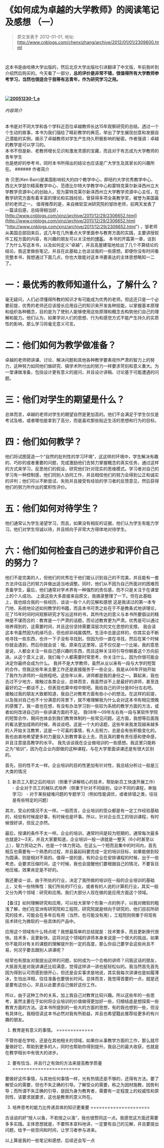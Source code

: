 # 《如何成为卓越的大学教师》的阅读笔记及感想 （一） 
> 原文发表于 2012-01-01, 地址: http://www.cnblogs.com/chenxizhang/archive/2012/01/01/2309600.html 


 

 这本书是由哈佛大学出版的，然后北京大学出版社引进翻译了中文版，年前我听到介绍然后购买的。今天看了一部分，**总的评价是非常不错，很值得所有大学教师参考学习，当然也很适合于我等有志青年，作为研究学习之用。**

  

 **[![20051230-1_e](http://images.cnblogs.com/cnblogs_com/chenxizhang/201201/201201012035363947.jpg "20051230-1_e")](http://images.cnblogs.com/cnblogs_com/chenxizhang/201201/201201012035362551.jpg)**  


  ###### 内容简介

 本书是对不同大学和各个学科近百位卓越教师长达15年观察研究的总结。透过一个个生动的故事，本书为我们描绘了精彩教学的典范，举出了学生展现创意和发掘自己潜能的实例，揭示了卓越教师对学生产生持久积极影响的秘密。作者强调：卓越的教学是可以学习的。  
本书不但是新、老教师增长见识和激发灵感的宝藏，而且对于有志成为大学教师的青年学生  
也是绝好的参考书，同时本书所得出的结论也应该是广大学生及其家长的兴趣所在。  ###### 作者简介

 肯·贝恩(Ken Bain)是美国影响较大的四个教学中心，即纽约大学优秀教学中心、西北大学瑟尔精英教学中心、范德比尔特大学教学中心和蒙特克莱尔新泽西州立大学教学资源中心的创始人，现为蒙特克莱尔新泽西州立大学教学资源中心主任，在教学研究方面有着丰富的理论和实践经验，曾获得多项全美教学奖，被誉为美国最好的老师之一。  值得推荐的是，来自微软亚洲研究院的邹欣老师，前两天发表了一篇读后感，总结得相当好， [http://www.cnblogs.com/xinz/archive/2011/12/29/2306652.html](http://www.cnblogs.com/xinz/archive/2011/12/29/2306652.html "http://www.cnblogs.com/xinz/archive/2011/12/29/2306652.html") ，邹老师从美国总部回来后，这几年在几所重点大学里面参与教育方面的实践，主要讲授软件工程方面的内容，有兴趣的朋友可以关注他的[博客](http://www.cnblogs.com/xinz/)。  本书的开篇第一章，谈到了为什么写这本书，以及如何定义“卓越”，并且高屋建瓴地给出了几个不算结论的结论。我这里做些笔记，并且在此基础上也谈谈我的一些感想。即便你没有时间看完整本书，我想通过下面几点，你也大致能对这本书要表达的主体思想略知一二了。

 一：最优秀的教师知道什么，了解什么？
==================

 毫无疑问，人们必须懂得所教的知识才有可能成为优秀的老师。但这还只是一个必要前提，优秀的老师还应该擅长应用自己的知识来开发各种技能，以掌握基本原理和组织各种概念，目的是为了使别人能够使用这些原理和概念去构筑他们自己的理解和能力。他们认为，如果学对人们的思想、行为和感觉方式不能产生持久的实质性的影响，那么学习将毫无意义可言。

 二：他们如何为教学做准备？
=============

 卓越的老师把讲课、讨论、解决问题和其他各种教学要素视作严肃的智力上的努力，这种努力如同他们做研究、搞学术所付出的努力一样要求苛刻和意义重大。为一堂课做准备，包括设计更有意义的提问，并且设计讲稿、讨论基于可能遭遇的问题。

 三：他们对学生的期望是什么？
==============

 总体而言，卓越的老师对学生的期望自然是更加高的。他们不会满足于学生仅仅是考试及格，或者哪怕是拿到了高分，而是喜欢那些贴近生活的思想和行为的目标。

 四：他们如何教学？
=========

 他们将试图营造一个“自然的批判性的学习环境”，这这样的环境中，学生解决有趣的、巧妙的或者重要的问题，完成激励他们去努力掌握概念的真实任务，通过这样的方式来学习，反思他们的假设，研究他们针对现实的思维模式。学习者对自己的学习有一种控制感，他们同别人协同工作，并且相信他们的努力会得到公正和诚实的评判；他们可以不断尝试、失败并且接受有经验的学习者的反馈意见，然后获得他们的努力所作出的累积性评价。

 五：他们如何对待学生？
===========

 他们通常认为学生渴望学习，而且，如果没有相反的证据，他们认为学生有能力学习。他们对学生坦诚以待，并且倾向于非常大方得体地对待学生。

 六：他们如何检查自己的进步和评价自己的努力？
======================

 他们不是完美的人，但他们的优秀在于他们能认识到自己的不完美，并且能有一套方法评估自己的努力并做出适当地调整。同时，他们从不因为自己所面对的困难而责备学生，最后，他们通常对学术界有一种强烈的责任感，而不只是关注于在课堂上的个人成功。  上面这些大多直接来自原文，我摘录整理了一下。但在此基础上，我也结合我的一些经历，谈谈一些个人的见解和感想  这是我读过的第一本专门地、系统地论述如何教学的书籍，而且本书可贵之处在于不是教条式地讲理论，花了15年时间时间观察研究才写出这样的书，其所传达的意义与本书所要倡议的精神是不谋而合的：教育是一个严肃的话题，而论述教育更为严肃。优秀是可以通过培养得到的，这需要时间，并且这份坚持需要深层次的文化思想的支撑。  我会读这本书虽然因为机缘巧合，但也却非纯属偶然。生活中总是这样的，你其实会不断地寻找一些东西，也许一下子没有寻找到，但因为你一直在寻找，然后在某个时候你就会遇到，然后你就会说：哦，原来在这里呀。这不仅仅是一个比喻，我的意思是说，人都会关注一些自己感兴趣的东西，而且这种关注将引导你朝着这个方向前进。从这个意义上说，我们每个人都需要时常思考，你关注什么，因为你很可能会决定你最终会成为什么。  我并不是大学教师，虽然从业以来有一段与大学的短暂的合作，但我这些年来主要工作还是直接服务于一些企业，我是从06年开始开始了我作为讲师的一段旅程吧。这些年以来，讲师都是我的身份之一。算起来，我也去过不少地方，接触过各类企业，总体而言，我虽然谈不上是最好的讲师，甚至连最好的之一都谈不上，但表现也算中规中矩吧。我给自己的评分是80分左右吧。  接触过我的朋友大致都知道，我自己对教育方面有些小小的想法。在这样的前提，以及我对自己也不十分满意的背景下，就不难理解我为什么会对这本书有相见恨晚的感慨了。我一直也在想，有没有办法学习到一些较为系统的教学方面的方法，或者如何改进自己的一些讲课方面的不足。  我08年～09年左右有一段与某软件学院的短暂合作，期间也体会到我们教育体制的一些常见问题。这方面，我想等后面我的看法更加成熟的时候，再谈谈吧。这是一个大的话题，这些年来我发现越来越多的人开始关注教育，这是一个可喜的事情，有人去努力，总是会有些积极变化的。我也由衷地希望更多的力量投入到教育事业上去，而且真的要有责任感和使命感，并且注意提高教学的水平。  我先谈谈我在企业做培训的一些感想。我这里只能称之为“培训”，因为在企业内部做的这种课程，与在大学里面讲课还是有很大区别的。

 首先，目的性不太一样。企业培训的目的性更加有针对性，我总结分析过一般是三大类的情况

 1. 新员工入职之后的培训（侧重于讲解核心的技术，帮助新员工快速开展工作） - 企业对于员工的梯队式培养（侧重于针对不同级别，设计不同的课程，单独学习） - 对于某些疑难问题的专题学习（例如性能调优，或者排错之类，往往是有些特定的问题）

 其次，受众的情况不太一样。一般而言，企业培训的受众都是有一定工作经验基础的，经验有时候是好事，有时候也是坏事。所以，针对企业员工的培训课程，有时候很好讲，但反之亦然。

 最后，授课的条件不太一样。企业的培训，通常时间是较为短期的，通常每次最多也就是2～3天，并且大家要知道，企业培训一般一讲就是一整天（6小时甚至以上），智力劳动之外，也是一个体力劳动。在这么一个短而且集中的时间内，首先相互也需要有一个熟悉的过程，并且最起码要完成一定的培训目标，如果能做到较为圆满，则是相对不易的。值得一提的是，有的企业在安排课程的时候，出于一些考虑，会要求压缩时间，这个时候，我也会提醒他们要根据自己的情况，不要盲目地压缩，效果肯定是不好的。

 我还要谈一谈，由于所处的行业，决定了我所做的培训在一般的企业培训的基础上，又有一些特殊性：我们所处的IT行业，或者有的人说的计算机行业，其实一般又分为两个领域：研究和应用。我们大部分人现在做的是应用方面这个领域。

 【备注】如何理解研究和应用，可以给大家举个形象一点的例子，以我对微软的粗浅了解，他们在亚洲有研究院和工程院，研究院就是倾向于研究的，他们目前所研究的技术，可能会在多年后有用（当然，也可能没有用），工程院则侧重于将现有技术转化为微软的一些具体的产品中。

 应用这个领域有什么特点呢？我想最简单的总结就是：技术繁多，而且更新换代很快。技术多，且更新快，这将对这个领域的讲师本身来说是一个很大的挑战，如果你不能将对有关的课题的理解提升到一定的高度，那么你自己要学会这些尚且不易，何况乎要去跟别人讲课呢？

 经常也有朋友对我提出这样的问题，如何成为一个合格的讲师？问我这话的朋友，大抵首先是对我讲课还比较满意，觉得这样讲一讲也挺轻松似的。我当然首先首先因为得到认可而感到很开心，但还是会实事求是地说，其实我每次讲课也是如履薄冰，生怕出洋相，往往准备也要很长时间。总体而言，我觉得首要的一点，就是还是要有这份心，并且以此要求自己做好这份工作。

 所以，由于这种工作的关系，加上我自己对教育比较兴趣。所以这些年的一些思考，虽然主要在于如何将企业培训的价值做得更加好一些，归根结底是想探索一些教育方面的方法。这本书所提到的一些大的方面的思想，有的我也想到一些，但没有具体化。我相信读这本书必然对我有所助益，并且也希望籍此推荐给更多的有兴趣的朋友。

 1. 教育是有意义的事情。
=============

 不管你是在学校，还是在其他相关的领域，如果你从事教学方面的工作，那么就尽量做好它，帮助到更多的人，同时也帮助你得到提升。我自己的最大收获，也就是在教学相长中有很大的进步。

 2. 要有恰当、并且行之有效的方法来提高教学质量
========================

 要做好这件事情，与其他任何事情一样，光有热情还是不够的，还得有方法。要了解受众的需要，但也不失正确的引导。了解受众的需要，称之为因材施教，因势利导；而所谓不失正确的引导，是因为身为教育者，需要有一定程度上的权威性和原则性，该要求就要求，这也是教育的意义所在。

 3. 培养思考的能力比传递具体的知识更重要
=====================

 古话说的好“授人以鱼，不若授之以渔”，我也很赞同这一点。我感觉这方面还需要多多实践。主体思想就是，不要照本宣科地讲，一定要有自己的见解，并且要提出问题，给予一些空间和时间，让学习者参与进来。

 以上算是我的一些笔记和感想，后续还会写一点











































